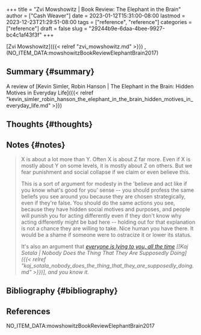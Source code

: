+++
title = "Zvi Mowshowitz | Book Review: The Elephant in the Brain"
author = ["Cash Weaver"]
date = 2023-01-12T15:31:00-08:00
lastmod = 2023-12-23T21:29:51-08:00
tags = ["reference", "reference"]
categories = ["reference"]
draft = false
slug = "29244b9e-6daa-4bee-9927-bc4c1af43f3f"
+++

[Zvi Mowshowitz]({{< relref "zvi_mowshowitz.md" >}}) , (NO_ITEM_DATA:mowshowitzBookReviewElephantBrain2017)


## Summary {#summary}

A review of [Kevin Simler, Robin Hanson | The Elephant in the Brain: Hidden Motives in Everyday Life]({{< relref "kevin_simler_robin_hanson_the_elephant_in_the_brain_hidden_motives_in_everyday_life.md" >}})


## Thoughts {#thoughts}


## Notes {#notes}

> X is about a lot more than Y. Often X is about Z far more. Even if X is mostly about Y on some levels, it is mostly about Z on others. But we fear punishment and social collapse if we claim or even believe this.
>
> This is a sort of argument for modesty in the 'believe and act like if you know what's good for you' sense -- you should profess the same beliefs you see around you because they are chosen strategically, even if they're false. You should do the same actions you see, because they have hidden social motives and purposes, and people will punish you for acting differently even if they don't know why acting differently might be bad here -- holding out for that explanation is not a chance they are willing to take. Nice human you have there. It would be a shame if someone were to ostracize it or lower its status.
>
> It's also an argument that _[everyone is lying to you, all the time](http://kajsotala.fi/2017/09/nobody-does-the-thing-that-they-are-supposedly-doing/) [[Kaj Sotala | Nobody Does the Thing That They Are Supposedly Doing]({{< relref "kaj_sotala_nobody_does_the_thing_that_they_are_supposedly_doing.md" >}})], and you know it._


## Bibliography {#bibliography}

## References

<style>.csl-entry{text-indent: -1.5em; margin-left: 1.5em;}</style><div class="csl-bib-body">
  <div class="csl-entry">NO_ITEM_DATA:mowshowitzBookReviewElephantBrain2017</div>
</div>
